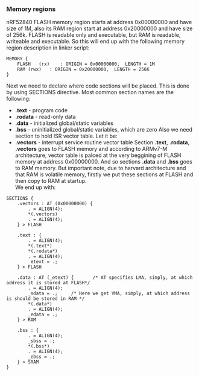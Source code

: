 ### Memory regions
nRF52840 FLASH memory region starts at address 0x00000000 and have size of 1M,
also its RAM region start at address 0x20000000 and have size of 256k.
FLASH is readable only and executable, but RAM is readable, writeable and executable.
So this will end up with the following memory region description in linker script:
```
MEMORY {
	FLASH	(rx)	: ORIGIN = 0x00000000, 	LENGTH = 1M
	RAM	(rwx)	: ORIGIN = 0x20000000, 	LENGTH = 256K
}
```

Next we need to declare where code sections will be placed. This is done
by using SECTIONS directive. Most common section names are the following:
* **.text** - program code
* **.rodata** - read-only data
* **.data** - initialized global/static variables
* **.bss** - uninitialized global/static variables, which are zero
Also we need section to hold ISR vector table. Let it be:
* **.vectors** - interrupt service routine vector table
Section **.text**, **.rodata**, **.vectors** goes to FLASH memory and according to
ARMv7-M architecture, vector table is palced at the very beggining of FLASH memory
at address 0x00000000. And so sections **.data** and **.bss** goes to RAM memory.
But important note, due to harvard architecture and that RAM is volatile memory,
firstly we put these sections at FLASH and then copy to RAM at startup.\
We end up with:
```
SECTIONS {
	.vectors : AT (0x00000000) {
		. = ALIGN(4);
		*(.vectors)
		. = ALIGN(4);
	} > FLASH

	.text : {
		. = ALIGN(4);
		*(.text*)
		*(.rodata*)
		. = ALIGN(4);
		_etext = .;
	} > FLASH
	
	.data : AT (_etext) {		/* AT specifies LMA, simply, at which address it is stored at FLASH*/
		. = ALIGN(4);
		_sdata = .;		/* Here we get VMA, simply, at which address is should be stored in RAM */
		*(.data*)
		. = ALIGN(4);
		_edata = .;
	} > RAM

	.bss : {
		. = ALIGN(4);
		_sbss = .;
		*(.bss*)
		. = ALIGN(4);
		_ebss = .;
	} > SRAM
}
```
